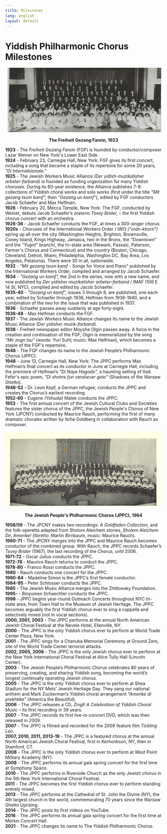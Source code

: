 ```yaml
---
title: Milestones
lang: english
layout: default
---
```


# Yiddish Philharmonic Chorus Milestones

![](img/1923.jpg)
<p style="text-align:center;font-weight:bold;">The Freiheit Gezang Farein, 1923</p>

**1923** - The *Freiheit Gezang Farein* (FGF) is founded by conductor/composer Lazar Weiner on New York's Lower East Side.  
**1924** - February 23, Carnegie Hall, New York: FGF gives its first concert, including a song that became a staple of its repertoire for some 20 years, *"Di Internatsionale."*  
**1925** - The Jewish Workers Music Alliance *(Der yidish-muzikalisher arbeter-farband)* is founded as funding organization for many Yiddish choruses. During its 60-year existence, the Alliance publishes 7-8 collections of Yiddish choral works and solo works (first under the title *"Mit gezang tsum kamf",* then *"Gezang un kamf"*), edited by FGF conductors Jacob Schaefer and Max Helfman.  
**1926** - February 20, Mecca Temple, New York: The FGF, conducted by Weiner, debuts Jacob Schaefer’s oratorio *Tsvey Brider,* – the first Yiddish chorus concert with an orchestra.  
**1926-36** - Jacob Schaefer conducts the FGF, at times a 300-singer chorus.  
**1920s** - Choruses of the International Workers Order / IWO *("ordn-khorn")* spring up all over the city (Washington Heights, Brighton, Brownsville, Coney Island, Kings Highway, Jamaica, two in the Bronx, the "Downtown" and the *"Yugnt"* branch), the tri-state area (Newark, Passaic, Paterson, Farmer's Chorus and Connecticut) and the country (Boston, Chicago, Cleveland, Detroit, Miami, Philadelphia, Washington DC, Bay Area, Los Angeles, Petaluma). There were 30 in all, nationwide.  
**1932** - "*Mit gezang tsum kamf* - Songs for Voice and Piano" published by the International Workers Order, compiled and arranged by Jacob Schaefer.  
**1934** - *"Gezang un kamf",* the 2nd in the series, now with a new name, and now published by *Der yidisher muzikalisher arbeter-farband* / IMAF (106 E 14 St, NYC), complied and edited by Jacob Schaefer.  
**1935-40** - *"Gezang un kamf",* issues 3 through 8, are published, one each year, edited by Schaefer through 1936, Helfman from 1938-1940, and a combination of the two for the issue that was published in 1937.  
**1936** - Schaefer passes away suddenly at age forty-eight.  
**1936-48** - Max Helfman conducts the FGF.  
**1937** - The Jewish Workers Music Alliance changes its name to the Jewish Music Alliance *(Der yidisher muzik-farband).*  
**1938** - Freiheit newspaper editor Moyshe Olgin passes away. A force in the creation and continuation of the FGF, Olgin is memorialized by the song *"Mir zogn tsu"* (words: Yuri Suhl; music: Max Helfman), which becomes a staple of the FGF's repertoire.  
**1948** - The FGF changes its name to the Jewish People’s Philharmonic Chorus (JPPC).  
**1948** - June 13, Carnegie Hall, New York: The JPPC performs Max Helfman’s final concert as its conductor in June at Carnegie Hall, including the premiere of Helfman’s *"Di Naye Hagode",* a haunting setting of Itsik Fefer's epic poem, *"Di shotns fun varshever geto"* (Shadows of the Warsaw Ghetto).  
**1948-52** - Dr. Leon Kopf, a German refugee, conducts the JPPC and creates the Chorus’s earliest recording.  
**1952-60** - Eugene *(Yehuda)* Malek conducts the JPPC.  
**1953** - The first annual concert of the Jewish Cultural Clubs and Societies features the sister chorus of the JPPC, the Jewish People's Chorus of New York (JPCNY) conducted by Maurice Rauch, performing the first of many dramatic chorales written by Itche Goldberg in collaboration with Rauch as composer.

![](img/1964.jpg)
<p style="text-align:center;font-weight:bold;">The Jewish People's Philharmonic Chorus (JPPC), 1964</p>

**1958/59** - The JPCNY makes two recordings: *A Goldfaden Collection,* and the folk-operetta adapted from Sholom Aleichem stories, *Sholem Aleichem Dir, Amerike!*  (libretto: Martin Birnbaum, music: Maurice Rauch).  
**1960-71** - The JPCNY merges into the JPPC and Maurice Rauch becomes conductor of the combined group. With Rauch, the JPPC records Schaefer’s *Tsvey Brider* (1967), the last recording of the Chorus, until 2006.  
**1971-72** - Oscar Julius conducts the JPPC.  
**1972-78** - Maurice Rauch returns to conduct the JPPC.  
**1978-80** - Franco Rossi conducts the JPPC.  
**1980** - Rauch conducts one concert for the JPPC.  
**1980-84** - Madeline Simon is the JPPC’s first female conductor.  
**1984-95** - Peter Schlosser conducts the JPPC.  
**1985** - The Jewish Music Alliance merges into the Zhitlowsky Foundation.  
**1995-** - Binyumen Schaechter conducts the JPPC.  
**1998** - JPPC begins year-round Outreach Concerts throughout NYC tri-state area, from Town Hall to the Museum of Jewish Heritage. The JPPC becomes arguably the first Yiddish chorus ever to sing a cappella and selectively mixed (not in vocal sections).  
**2000, 2001, 2003** - The JPPC performs at the annual North American Jewish Choral Festival at the Nevele Hotel, Ellenville, NY.  
**2000** - The JPPC is the only Yiddish chorus ever to perform at World Trade Center Plaza, New York.  
**2001** - The JPPC sings for a Chanuka Memorial Ceremony at Ground Zero, site of the World Trade Center terrorist attacks.  
**2002, 2005, 2006** - The JPPC is the only Jewish chorus ever to perform at the New York International Choral Festival at Alice Tully Hall (Lincoln Center).  
**2003** - The Jewish People’s Philharmonic Chorus celebrates 80 years of preserving, creating, and sharing Yiddish song, becoming the world’s longest continually operating Jewish chorus.  
**2005** - The JPPC is the only Yiddish chorus ever to perform at Shea Stadium for the NY Mets’ Jewish Heritage Day.  They sang our national anthem and Mark Zuckerman’s Yiddish choral arrangement *"Amerike di prekhtike"* (America the Beautiful).  
**2006** - The JPPC releases a CD, *Zingt! A Celebration of Yiddish Choral Music* – its first recording in 39 years.  
**2007** - The JPPC records its first live-in-concert DVD, which was then released in 2009.  
**2007** - The JPPC is filmed and recorded for the 2009 feature film *Tickling Leo.*  
**2007, 2010, 2011, 2013-19** - The JPPC is a featured chorus at the annual North American Jewish Choral Festival, first in Kerhonkson, NY, then in Stamford, CT.  
**2008** - The JPPC is the only Yiddish chorus ever to perform at West Point Military Academy (NY).  
**2008** - The JPPC performs its annual gala spring concert for the first time at Symphony Space.  
**2010** - The JPPC performs in Riverside Church as the only Jewish chorus in the 5th New York International Choral Festival.  
**2011** - The JPPC becomes the first Yiddish chorus ever to perform standing entirely mixed.  
**2013** - The JPPC performs at the Cathedral of St. John the Divine (NY), the 4th largest church in the world, commemorating 70 years since the Warsaw Ghetto Uprising.  
**2014** - The JPPC posts its first videos on YouTube.  
**2016** - The JPPC performs its annual gala spring concert for the first time at Merkin Concert Hall.  
**2021** - The JPPC changes its name to The Yiddish Philharmonic Chorus.  
